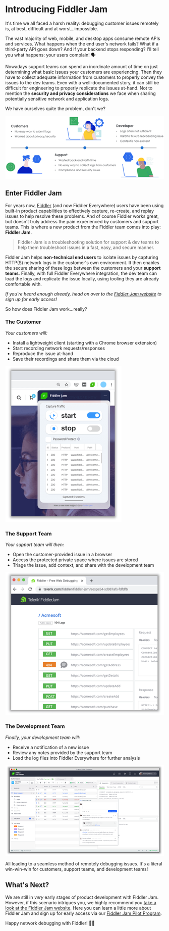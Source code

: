 # Introducing Fiddler Jam

It's time we all faced a harsh reality: debugging customer issues remotely is, at best, difficult and at worst...impossible.

The vast majority of web, mobile, and desktop apps consume remote APIs and services. What happens when the end user's network fails? What if a third-party API goes down? And if your backend stops responding? I'll tell you what happens: your users complain! 🗣️

Nowadays support teams can spend an inordinate amount of time on just determining what basic issues your customers are experiencing. Then they have to collect adequate information from customers to properly convey the issues to the dev teams. Even with a well-documented story, it can still be difficult for engineering to properly replicate the issues at-hand. Not to mention the **security and privacy considerations** we face when sharing potentially sensitive network and application logs.

We have ourselves quite the problem, don't we?

![problem with reporting remote issues](problem-statement.png)

## Enter Fiddler Jam

For years now, [Fiddler](https://www.telerik.com/fiddler) (and now Fiddler Everywhere) users have been using built-in product capabilities to effectively capture, re-create, and replay issues to help resolve these problems. And of course Fiddler works great, but doesn't truly address the pain experienced by customers and support teams. This is where a new product from the Fiddler team comes into play: **Fiddler Jam**.

> Fiddler Jam is a troubleshooting solution for support & dev teams to help them troubleshoot issues in a fast, easy, and secure manner.

Fiddler Jam helps **non-technical end users** to isolate issues by capturing HTTP(S) network logs in the customer's own environment. It then enables the secure sharing of these logs between the customers and your **support teams**. Finally, with full Fiddler Everywhere integration, the dev team can load the logs and replicate the issue locally, using tooling they are already comfortable with.

*If you're heard enough already, head on over to the [Fiddler Jam website](https://www.telerik.com/fiddler-jam) to sign up for early access!*

So how does Fiddler Jam work...really?

### The Customer

*Your customers will:*

- Install a lightweight client (starting with a Chrome browser extension)
- Start recording network requests/responses
- Reproduce the issue at-hand
- Save their recordings and share them via the cloud

![fiddler jam customer](fiddler-jam-customer.png)

### The Support Team

*Your support team will then:*

- Open the customer-provided issue in a browser
- Access the protected private space where issues are stored
- Triage the issue, add context, and share with the development team

![fiddler jam support team](fiddler-jam-support-team.png)

### The Development Team

*Finally, your development team will:*

- Receive a notification of a new issue
- Review any notes provided by the support team
- Load the log files into Fiddler Everywhere for further analysis

![fiddler jam development team](fiddler-jam-development-team.png)

All leading to a seamless method of remotely debugging issues. It's a literal win-win-win for customers, support teams, and development teams!

## What's Next?

We are still in *very* early stages of product development with Fiddler Jam. However, if this scenario intrigues you, we highly recommend you [take a look at the Fiddler Jam website](https://www.telerik.com/fiddler-jam). Here you can learn a little more about Fiddler Jam and sign up for early access via our [Fiddler Jam Pilot Program](https://www.telerik.com/fiddler-jam#register).

Happy network debugging with Fiddler! 🐛🚫
